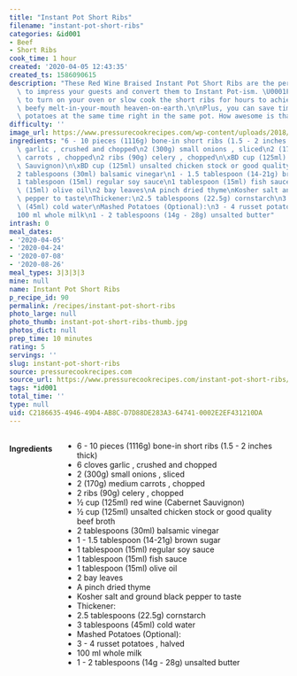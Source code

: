 ```yaml
---
title: "Instant Pot Short Ribs"
filename: "instant-pot-short-ribs"
categories: &id001
- Beef
- Short Ribs
cook_time: 1 hour
created: '2020-04-05 12:43:35'
created_ts: 1586090615
description: "These Red Wine Braised Instant Pot Short Ribs are the perfect choice\
  \ to impress your guests and convert them to Instant Pot-ism. \U0001F609\n\nNo need\
  \ to turn on your oven or slow cook the short ribs for hours to achieve this rich\
  \ beefy melt-in-your-mouth heaven-on-earth.\n\nPlus, you can save time by cooking\
  \ potatoes at the same time right in the same pot. How awesome is that?!"
difficulty: ''
image_url: https://www.pressurecookrecipes.com/wp-content/uploads/2018/08/instant-pot-short-ribs-645x437.jpg
ingredients: "6 - 10 pieces (1116g) bone-in short ribs (1.5 - 2 inches thick)\n6 cloves\
  \ garlic , crushed and chopped\n2 (300g) small onions , sliced\n2 (170g) medium\
  \ carrots , chopped\n2 ribs (90g) celery , chopped\n\xBD cup (125ml) red wine (Cabernet\
  \ Sauvignon)\n\xBD cup (125ml) unsalted chicken stock or good quality beef broth\n\
  2 tablespoons (30ml) balsamic vinegar\n1 - 1.5 tablespoon (14-21g) brown sugar\n\
  1 tablespoon (15ml) regular soy sauce\n1 tablespoon (15ml) fish sauce\n1 tablespoon\
  \ (15ml) olive oil\n2 bay leaves\nA pinch dried thyme\nKosher salt and ground black\
  \ pepper to taste\nThickener:\n2.5 tablespoons (22.5g) cornstarch\n3 tablespoons\
  \ (45ml) cold water\nMashed Potatoes (Optional):\n3 - 4 russet potatoes , halved\n\
  100 ml whole milk\n1 - 2 tablespoons (14g - 28g) unsalted butter"
intrash: 0
meal_dates:
- '2020-04-05'
- '2020-04-24'
- '2020-07-08'
- '2020-08-26'
meal_types: 3|3|3|3
mine: null
name: Instant Pot Short Ribs
p_recipe_id: 90
permalink: /recipes/instant-pot-short-ribs
photo_large: null
photo_thumb: instant-pot-short-ribs-thumb.jpg
photos_dict: null
prep_time: 10 minutes
rating: 5
servings: ''
slug: instant-pot-short-ribs
source: pressurecookrecipes.com
source_url: https://www.pressurecookrecipes.com/instant-pot-short-ribs/
tags: *id001
total_time: ''
type: null
uid: C2186635-4946-49D4-AB8C-D7D88DE283A3-64741-0002E2EF431210DA
---
```

<div class="large-8 medium-7 columns" id="writeup">	</div><!-- #writeup -->
</div><!-- #row-one -->
<div class="row" id="row-two">	<div class="medium-4 small-5 columns" id="ingredients"><h4>Ingredients</h4><div class="box box-ingredients content"><ul>
<li>6 - 10 pieces (1116g) bone-in short ribs (1.5 - 2 inches thick)</li>
<li>6 cloves garlic , crushed and chopped</li>
<li>2 (300g) small onions , sliced</li>
<li>2 (170g) medium carrots , chopped</li>
<li>2 ribs (90g) celery , chopped</li>
<li>½ cup (125ml) red wine (Cabernet Sauvignon)</li>
<li>½ cup (125ml) unsalted chicken stock or good quality beef broth</li>
<li>2 tablespoons (30ml) balsamic vinegar</li>
<li>1 - 1.5 tablespoon (14-21g) brown sugar</li>
<li>1 tablespoon (15ml) regular soy sauce</li>
<li>1 tablespoon (15ml) fish sauce</li>
<li>1 tablespoon (15ml) olive oil</li>
<li>2 bay leaves</li>
<li>A pinch dried thyme</li>
<li>Kosher salt and ground black pepper to taste</li>
<li>Thickener:</li>
<li>2.5 tablespoons (22.5g) cornstarch</li>
<li>3 tablespoons (45ml) cold water</li>
<li>Mashed Potatoes (Optional):</li>
<li>3 - 4 russet potatoes , halved</li>
<li>100 ml whole milk</li>
<li>1 - 2 tablespoons (14g - 28g) unsalted butter</li>
</ul>
</div>	</div>	<div class="medium-6 small-7 columns" id="directions">	</div>